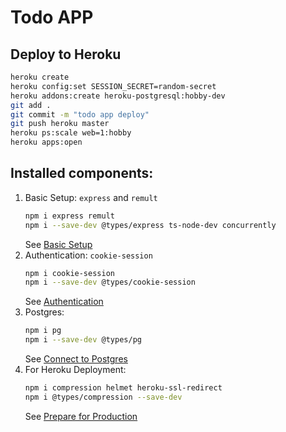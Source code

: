 # Todo APP

## Deploy to Heroku
```sh
heroku create
heroku config:set SESSION_SECRET=random-secret
heroku addons:create heroku-postgresql:hobby-dev
git add .
git commit -m "todo app deploy"
git push heroku master
heroku ps:scale web=1:hobby
heroku apps:open

```




## Installed components:
1. Basic Setup: `express` and `remult`
   ```sh
   npm i express remult
   npm i --save-dev @types/express ts-node-dev concurrently
   ```
   See [Basic Setup](https://remult.dev/tutorials/react/#option-2-step-by-step-setup)
2. Authentication: `cookie-session`
   ```sh
   npm i cookie-session
   npm i --save-dev @types/cookie-session
   ```
   See [Authentication](https://remult.dev/tutorials/react/auth.html#user-authentication)
3. Postgres:
   ```sh
   npm i pg
   npm i --save-dev @types/pg
   ```
   See [Connect to Postgres](https://remult.dev/tutorials/react/deployment.html#connect-to-postgres)
4. For Heroku Deployment:
   ```sh
   npm i compression helmet heroku-ssl-redirect
   npm i @types/compression --save-dev
   ```
   See [Prepare for Production](https://remult.dev/tutorials/vue/deployment.html#prepare-for-production)
